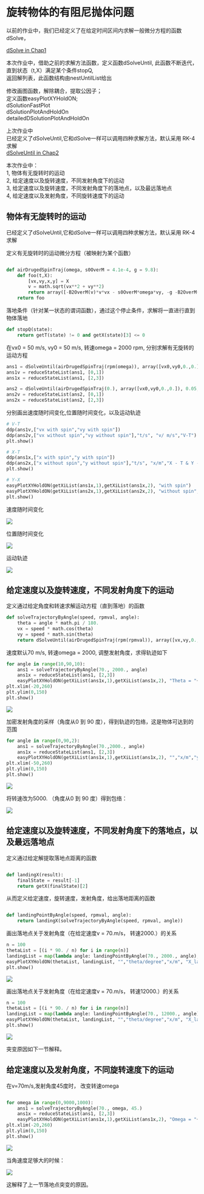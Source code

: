 
# 旋转物体的有阻尼抛体问题 #

以前的作业中，我们已经定义了在给定时间区间内求解一般微分方程的函数dSolve，   
   
[dSolve in Chap1](https://github.com/loading99pct/computationalphysics_N2013301020062/tree/master/chap-1)   
   
本次作业中，借助之前的求解方法函数，定义函数dSolveUntil, 此函数不断迭代，直到状态（t,X）满足某个条件stopQ,   
返回解列表，此函数结构由nestUntilList给出   
   
修改画图函数，解除耦合，提取公因子；   
定义函数easyPlotXYHoldON;   
dSolutionFastPlot   
dSolutionPlotAndHoldOn   
detailedDSolutionPlotAndHoldOn    

上次作业中   
已经定义了dSolveUntil,它和dSolve一样可以调用四种求解方法，默认采用 RK-4 求解   
[dSolveUntil in Chap2](https://github.com/loading99pct/computationalphysics_N2013301020062/tree/master/Chap_2.1)   
   
   

本次作业中：   
1, 物体有无旋转时的运动   
2, 给定速度以及旋转速度，不同发射角度下的运动   
3, 给定速度以及旋转速度，不同发射角度下的落地点，以及最远落地点   
4, 给定速度以及发射角度，不同旋转速度下的运动   

## 物体有无旋转时的运动 ##

已经定义了dSolveUntil,它和dSolve一样可以调用四种求解方法，默认采用 RK-4 求解   

定义有无旋转时的运动微分方程（被映射为某个函数）   


```python

def airDrugedSpinTraj(omega, s0OverM = 4.1e-4, g = 9.8):
    def foo(t,X):
        [vx,vy,x,y] = X
        v = math.sqrt(vx**2 + vy**2)
        return array([-B2OverM(v)*v*vx - s0OverM*omega*vy, -g -B2OverM(v)*v*vy + s0OverM*omega*vx, vx, vy])
    return foo

```

落地条件（针对某一状态的谓词函数），通过这个停止条件，求解将一直进行直到物体落地   


```python
def stopQ(state):
    return getT(state) != 0 and getX(state)[3] <= 0
```

在vx0 = 50 m/s, vy0 = 50 m/s, 转速omega = 2000 rpm, 分别求解有无旋转的运动方程    


```python
ans1 = dSolveUntil(airDrugedSpinTraj(rpm(omega)), array([vx0,vy0,0.,0.]), 0.05,stopQ)
ans1v = reduceStateList(ans1, [0,1])
ans1x = reduceStateList(ans1, [2,3])

ans2 = dSolveUntil(airDrugedSpinTraj(0.), array([vx0,vy0,0.,0.]), 0.05,stopQ)
ans2v = reduceStateList(ans2, [0,1])
ans2x = reduceStateList(ans2, [2,3])
```

分别画出速度随时间变化,位置随时间变化，以及运动轨迹    


```python
# V-T
ddp(ans1v,["vx with spin","vy with spin"])
ddp(ans2v,["vx without spin","vy without spin"],"t/s", "v/ m/s","V-T")
plt.show() 

# X-T
ddp(ans1x,["x with spin","y with spin"])
ddp(ans2x,["x without spin","y without spin"],"t/s", "x/m","X - T & Y - T")
plt.show() 

# Y-X
easyPlotXYHoldON(getXiList(ans1x,1),getXiList(ans1x,2), "with spin")
easyPlotXYHoldON(getXiList(ans2x,1),getXiList(ans2x,2), "without spin","x/m","y/m", "Y - X")
plt.show() 
```

速度随时间变化    

![](https://raw.githubusercontent.com/loading99pct/computationalphysics_N2013301020062/master/Chap_2.2/pictures/1-with-and-without-spin-v.png)   

位置随时间变化   

![](https://raw.githubusercontent.com/loading99pct/computationalphysics_N2013301020062/master/Chap_2.2/pictures/1-with-and-without-spin-x.png)   

运动轨迹   

![](https://raw.githubusercontent.com/loading99pct/computationalphysics_N2013301020062/master/Chap_2.2/pictures/1-with-and-without-spin-traj.png)   

## 给定速度以及旋转速度，不同发射角度下的运动    ##

定义通过给定角度和转速求解运动方程（直到落地）的函数   


```python
def solveTrajectoryByAngle(speed, rpmval, angle):
    theta = angle * math.pi / 180.
    vx = speed * math.cos(theta)
    vy = speed * math.sin(theta)
    return dSolveUntil(airDrugedSpinTraj(rpm(rpmval)), array([vx,vy,0.,0.]), 0.05,stopQ)
```

速度默认70 m/s, 转速omega = 2000, 调整发射角度，求得轨迹如下   


```python
for angle in range(10,90,10):
    ans1 = solveTrajectoryByAngle(70., 2000., angle)
    ans1x = reduceStateList(ans1, [2,3])
    easyPlotXYHoldON(getXiList(ans1x,1),getXiList(ans1x,2), "Theta = "+str(angle),"x/m","y/m", "Y - X")
plt.xlim(-20,260)
plt.ylim(0,150)
plt.show() 
```

![](https://raw.githubusercontent.com/loading99pct/computationalphysics_N2013301020062/master/Chap_2.2/pictures/2-different-angle-1.png)   

加密发射角度的采样（角度从0 到 90 度），得到轨迹的包络，这是物体可达到的范围   


```python
for angle in range(0,90,2):
    ans1 = solveTrajectoryByAngle(70.,2000., angle)
    ans1x = reduceStateList(ans1, [2,3])
    easyPlotXYHoldON(getXiList(ans1x,1),getXiList(ans1x,2), "","x/m","y/m", "Y - X")
plt.xlim(-50,260)
plt.ylim(0,150)
plt.show() 
```

![](https://raw.githubusercontent.com/loading99pct/computationalphysics_N2013301020062/master/Chap_2.2/pictures/2-different-angle-2.png)   

将转速改为5000. （角度从0 到 90 度）得到包络：   

![](https://raw.githubusercontent.com/loading99pct/computationalphysics_N2013301020062/master/Chap_2.2/pictures/2-different-angle-3.png)   

## 给定速度以及旋转速度，不同发射角度下的落地点，以及最远落地点    ##

定义通过给定解提取落地点距离的函数   


```python

def landingX(result):
    finalState = result[-1]
    return getX(finalState)[2]

```

从而定义给定速度，旋转速度，发射角度，给出落地距离的函数   


```python

def landingPointByAngle(speed, rpmval, angle):
    return landingX(solveTrajectoryByAngle(speed, rpmval, angle))

```

画出落地点关于发射角度（在给定速度v = 70.m/s， 转速2000.）的关系


```python
n = 100
thetaList = [(i * 90. / n) for i in range(n)]
landingList = map(lambda angle: landingPointByAngle(70., 2000., angle), thetaList)
easyPlotXYHoldON(thetaList, landingList, "","theta/degree","x/m", "X_landing - Theta")
plt.show()
```

![](https://raw.githubusercontent.com/loading99pct/computationalphysics_N2013301020062/master/Chap_2.2/pictures/4-landing-point-1.png)   

画出落地点关于发射角度（在给定速度v = 70.m/s， 转速12000.）的关系   


```python
n = 100
thetaList = [(i * 90. / n) for i in range(n)]
landingList = map(lambda angle: landingPointByAngle(70., 12000., angle), thetaList)
easyPlotXYHoldON(thetaList, landingList, "","theta/degree","x/m", "X_landing - Theta")
plt.show()

```

![](https://raw.githubusercontent.com/loading99pct/computationalphysics_N2013301020062/master/Chap_2.2/pictures/4-landing-point-2.png)   

突变原因如下一节解释。   

##  给定速度以及发射角度，不同旋转速度下的运动 ##

在v=70m/s,发射角度45度时， 改变转速omega   


```python

for omega in range(0,9000,1000):
    ans1 = solveTrajectoryByAngle(70., omega, 45.)
    ans1x = reduceStateList(ans1, [2,3])
    easyPlotXYHoldON(getXiList(ans1x,1),getXiList(ans1x,2), "Omega = "+str(omega),"x/m","y/m", "Y - X")
plt.xlim(-20,260)
plt.ylim(0,150)
plt.show() 

```

![](https://raw.githubusercontent.com/loading99pct/computationalphysics_N2013301020062/master/Chap_2.2/pictures/3-different-omega.png)   

当角速度足够大的时候：   

![](https://raw.githubusercontent.com/loading99pct/computationalphysics_N2013301020062/master/Chap_2.2/pictures/3-special.png)   

这解释了上一节落地点突变的原因。   
